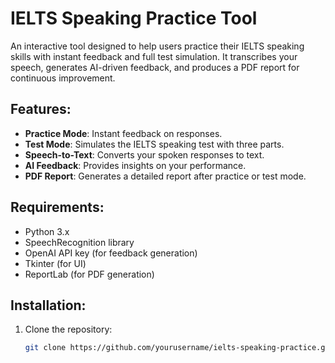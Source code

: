 # IELTS Speaking Practice Tool

An interactive tool designed to help users practice their IELTS speaking skills with instant feedback and full test simulation. It transcribes your speech, generates AI-driven feedback, and produces a PDF report for continuous improvement.

## Features:
- **Practice Mode**: Instant feedback on responses.
- **Test Mode**: Simulates the IELTS speaking test with three parts.
- **Speech-to-Text**: Converts your spoken responses to text.
- **AI Feedback**: Provides insights on your performance.
- **PDF Report**: Generates a detailed report after practice or test mode.

## Requirements:
- Python 3.x
- SpeechRecognition library
- OpenAI API key (for feedback generation)
- Tkinter (for UI)
- ReportLab (for PDF generation)

## Installation:
1. Clone the repository:
   ```bash
   git clone https://github.com/yourusername/ielts-speaking-practice.git
